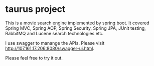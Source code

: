 # taurus project
This is a movie search engine implemented by spring boot. It covered Spring MVC, Spring AOP, Spring Security, Spring JPA, JUnit testing, RabbitMQ and Lucene search technologies etc.

I use swagger to manange the APIs. Please visit http://107.161.17.206:8080/swagger-ui.html.

Please feel free to try it out.
